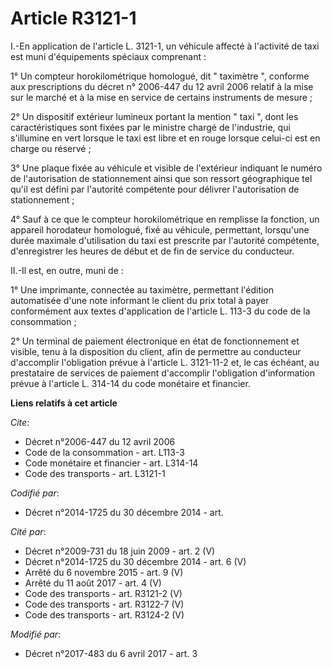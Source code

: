 # Article R3121-1

I.-En application de l'article L. 3121-1, un véhicule affecté à l'activité de taxi est muni d'équipements spéciaux
comprenant : 

1° Un compteur horokilométrique homologué, dit " taximètre ", conforme aux prescriptions du décret n° 2006-447 du 12 avril
2006 relatif à la mise sur le marché et à la mise en service de certains instruments de mesure ; 

2° Un dispositif extérieur lumineux portant la mention " taxi ", dont les caractéristiques sont fixées par le ministre chargé
de l'industrie, qui s'illumine en vert lorsque le taxi est libre et en rouge lorsque celui-ci est en charge ou réservé ; 

3° Une plaque fixée au véhicule et visible de l'extérieur indiquant le numéro de l'autorisation de stationnement ainsi que
son ressort géographique tel qu'il est défini par l'autorité compétente pour délivrer l'autorisation de stationnement ; 

4° Sauf à ce que le compteur horokilométrique en remplisse la fonction, un appareil horodateur homologué, fixé au véhicule,
permettant, lorsqu'une durée maximale d'utilisation du taxi est prescrite par l'autorité compétente, d'enregistrer les heures
de début et de fin de service du conducteur. 

II.-Il est, en outre, muni de : 

1° Une imprimante, connectée au taximètre, permettant l'édition automatisée d'une note informant le client du prix total à
payer conformément aux textes d'application de l'article L. 113-3 du code de la consommation ; 

2° Un terminal de paiement électronique en état de fonctionnement et visible, tenu à la disposition du client,  afin de
permettre au conducteur d'accomplir l'obligation prévue à l'article L. 3121-11-2 et, le cas échéant, au prestataire de
services de paiement d'accomplir l'obligation d'information prévue à l'article L. 314-14 du code monétaire et financier.

**Liens relatifs à cet article**

_Cite_:

  - Décret n°2006-447 du 12 avril 2006
  - Code de la consommation - art. L113-3
  - Code monétaire et financier - art. L314-14
  - Code des transports - art. L3121-1

_Codifié par_:

  - Décret n°2014-1725 du 30 décembre 2014 - art.

_Cité par_:

  - Décret n°2009-731 du 18 juin 2009 - art. 2 (V)
  - Décret n°2014-1725 du 30 décembre 2014 - art. 6 (V)
  - Arrêté du 6 novembre 2015 - art. 9 (V)
  - Arrêté du 11 août 2017 - art. 4 (V)
  - Code des transports - art. R3121-2 (V)
  - Code des transports - art. R3122-7 (V)
  - Code des transports - art. R3124-2 (V)

_Modifié par_:

  - Décret n°2017-483 du 6 avril 2017 - art. 3
